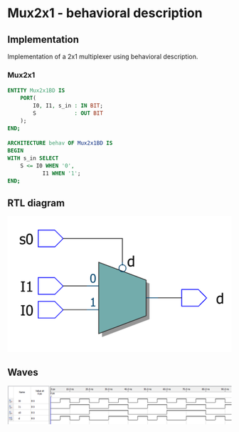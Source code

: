 # Mux2x1 - behavioral description

## Implementation

Implementation of a 2x1 multiplexer using behavioral description.

### Mux2x1

```vhdl
ENTITY Mux2x1BD IS
	PORT(
		I0, I1, s_in : IN BIT;
		S            : OUT BIT
	);
END;

ARCHITECTURE behav OF Mux2x1BD IS
BEGIN
WITH s_in SELECT
	S <= I0 WHEN '0',
		   I1 WHEN '1';
END;
```

## RTL diagram

![RTL Diagram Mux2x1 - behavioral description](./assets/rtl_viewer.png)

## Waves

![Waves Mux2x1 - behavioral description](./assets/waves.png)
